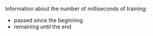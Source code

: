 
Information about the number of milliseconds of training:
- passed since the beginning
- remaining until the end
